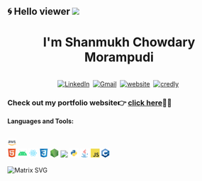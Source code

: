 ## 🌀 Hello viewer <img src="https://raw.githubusercontent.com/iampavangandhi/iampavangandhi/master/gifs/Hi.gif" width="30px">
<h1 align="center">I'm Shanmukh Chowdary Morampudi</h1>
<!-- <p align="center">
    <img align="center" alt="visitors" src="https://gpvc.arturio.dev/shanmukhchowdary147" />
</p> -->
<p align="center">
<br>
<a href="https://www.linkedin.com/in/shanmukhchowdary147/" target="_blank"><img src="https://img.shields.io/badge/linkedin-%230077B5.svg?&style=for-the-badge&logo=linkedin&logoColor=white" alt="LinkedIn" /></a>&nbsp;
<a href="mailto:shanmukhchowdary147@gmail.com" target="_blank"><img src="https://img.shields.io/badge/gmail-%23D14836.svg?&style=for-the-badge&logo=gmail&logoColor=white" alt="Gmail"/></a>&nbsp;
<a href="https://shanmukhchowdary147.github.io/" target="_blank"><img src="https://img.shields.io/badge/Portfolio-0038FE?style=for-the-badge&logo=globe&logoColor=white" alt="website"/></a>&nbsp;
<a href="https://www.credly.com/users/morampudi-shanmukh-chowdary.26cd940f" target="_blank"><img src="https://img.shields.io/badge/credly-F0F0F0?style=for-the-badge&logo=credly&logoColor=black" alt="credly"/></a>&nbsp;
<br>

### Check out my portfolio website👉 [click here](https://shanmukhchowdary147.github.io/)👨‍💻

**Languages and Tools:**  

<code> <img height="20" src="https://raw.githubusercontent.com/github/explore/fbceb94436312b6dacde68d122a5b9c7d11f9524/topics/aws/aws.png"></code>
<code> <img height="20" src="https://raw.githubusercontent.com/devicons/devicon/master/icons/html5/html5-original.svg"></code>
<code><img height="20" src="https://raw.githubusercontent.com/github/explore/80688e429a7d4ef2fca1e82350fe8e3517d3494d/topics/android/android.png"></code>
<code><img height="20" src="https://raw.githubusercontent.com/github/explore/80688e429a7d4ef2fca1e82350fe8e3517d3494d/topics/react/react.png"></code>
<code><img height="20" src="https://raw.githubusercontent.com/devicons/devicon/master/icons/css3/css3-original.svg"></code>
<code><img height="20" src="https://raw.githubusercontent.com/github/explore/80688e429a7d4ef2fca1e82350fe8e3517d3494d/topics/nodejs/nodejs.png"></code>
<code><img height="20" src="https://www.vectorlogo.zone/logos/microsoft_azure/microsoft_azure-icon.svg"></code>
<code><img height="20" src="https://raw.githubusercontent.com/github/explore/5c058a388828bb5fde0bcafd4bc867b5bb3f26f3/topics/python/python.png"></code>
<code><img height="20" src="https://raw.githubusercontent.com/devicons/devicon/master/icons/java/java-original.svg"></code>
<code><img height="20" src="https://raw.githubusercontent.com/github/explore/80688e429a7d4ef2fca1e82350fe8e3517d3494d/topics/javascript/javascript.png"></code>
<code><img height="20" src="https://raw.githubusercontent.com/devicons/devicon/master/icons/cplusplus/cplusplus-original.svg"></code> 
<br/> <br/>
![Matrix SVG](https://raw.githubusercontent.com/rodrigograca31/rodrigograca31/master/matrix.svg)
                                                                                                                                               
<!--
**shanmukhchowdary147/shanmukhchowdary147** is a ✨ _special_ ✨ repository because its `README.md` (this file) appears on your GitHub profile.

Here are some ideas to get you started:

- 🔭 I’m currently working on ...
- 🌱 I’m currently learning ...
- 👯 I’m looking to collaborate on ...
- 🤔 I’m looking for help with ...
- 💬 Ask me about ...
- 📫 How to reach me: ...
- 😄 Pronouns: ...
- ⚡ Fun fact: ...
-->
